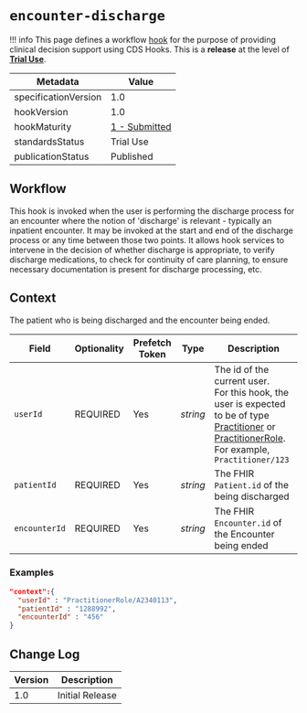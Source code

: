 # `encounter-discharge`

!!! info
    This page defines a workflow [hook](../../specification/current/#hooks) for the purpose of providing clinical decision support using CDS Hooks. This is a **release** at the level of **[Trial Use](http://hl7.org/fhir/versions.html#std-processs)**.

| Metadata | Value
| ---- | ----
| specificationVersion | 1.0
| hookVersion | 1.0
| hookMaturity | [1 - Submitted](../../specification/current/#hook-maturity-model)
| standardsStatus | Trial Use
| publicationStatus | Published

## Workflow

This hook is invoked when the user is performing the discharge process for an encounter where the notion of 'discharge' is relevant - typically an inpatient encounter.  It may be invoked at the start and end of the discharge process or any time between those two points.  It allows hook services to intervene in the decision of whether discharge is appropriate, to verify discharge medications, to check for continuity of care planning, to ensure necessary documentation is present for discharge processing, etc.

## Context

The patient who is being discharged and the encounter being ended.

Field | Optionality | Prefetch Token | Type | Description
----- | -------- | ---- | ---- | ----
`userId` | REQUIRED | Yes | *string* | The id of the current user.<br />For this hook, the user is expected to be of type [Practitioner](https://www.hl7.org/fhir/practitioner.html) or [PractitionerRole](https://www.hl7.org/fhir/practitionerrole.html).<br />For example, `Practitioner/123`
`patientId` | REQUIRED | Yes | *string* | The FHIR `Patient.id` of the being discharged
`encounterId` | REQUIRED | Yes | *string* | The FHIR `Encounter.id` of the Encounter being ended

### Examples

```json
"context":{
  "userId" : "PractitionerRole/A2340113",
  "patientId" : "1288992",
  "encounterId" : "456"
}
```

## Change Log

Version | Description
---- | ----
1.0 | Initial Release

